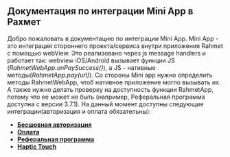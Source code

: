 ## Документация по интеграции Mini App в Рахмет

Добро пожаловать в документацию по интеграции Mini App. Mini App - это интеграция стороннего проекта/сервиса внутри приложения Rahmet с помощью webView. Это реализовано через js message handlers и работает так: webview iOS/Android вызывает функции JS (*RahmetWebApp.onPaySuccess()*), а JS - нативные методы(*RahmetApp.pay(url)*). Со стороны Mini app нужно определить методы RahmetWebApp, чтоб нативное приложение могло вызывать их. А также нужно делать проверку на доступность функции RahmetApp, потому что ее может не быть (например, Реферальная программа доступна с версии 3.7.1).
На данный момент доступны следующие интеграции(авторизация и оплата обязательны): 

- [**Бесшовная авторизация**](https://github.com/ulan61/docs/blob/master/docs/mini%20app%20auth.md)
- [**Оплата**](https://github.com/ulan61/docs/blob/master/docs/mini%20app%20pay.md)
- [**Реферальная программа**](https://github.com/ulan61/docs/blob/master/docs/mini%20app%20referral%20program.md)
- [**Haptic Touch**](https://github.com/ulan61/docs/blob/master/docs/mini%20app%20haptic.md)
